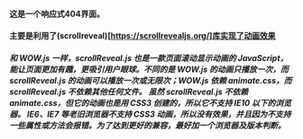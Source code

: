 #### 这是一个响应式404界面。
#### 主要是利用了(scrollreveal)[https://scrollrevealjs.org/]库实现了动画效果
##### 和 WOW.js 一样，scrollReveal.js 也是一款页面滚动显示动画的 JavaScript，能让页面更加有趣，更吸引用户眼球。不同的是 WOW.js 的动画只播放一次，而 scrollReveal.js 的动画可以播放一次或无限次；WOW.js 依赖 animate.css，而 scrollReveal.js 不依赖其他任何文件。 虽然 scrollReveal.js 不依赖 animate.css，但它的动画也是用 CSS3 创建的，所以它不支持 IE10 以下的浏览器。 IE6、IE7 等老旧浏览器不支持 CSS3 动画，所以没有效果，并且因为不支持一些属性或方法会报错。为了达到更好的兼容，最好加一个浏览器及版本判断。
